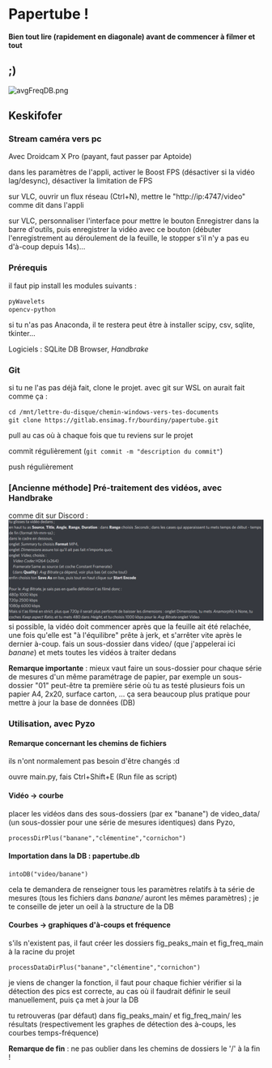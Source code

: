 ﻿# Papertube !

**Bien tout lire (rapidement en diagonale) avant de commencer à filmer et tout**

## ;)

![avgFreqDB.png](avgFreqDB)

## Keskifofer

### Stream caméra vers pc

Avec Droidcam X Pro (payant, faut passer par Aptoide)

dans les paramètres de l'appli, activer le Boost FPS (désactiver si la vidéo lag/desync), désactiver la limitation de FPS

sur VLC, ouvrir un flux réseau (Ctrl+N), mettre le "http://ip:4747/video" comme dit dans l'appli

sur VLC, personnaliser l'interface pour mettre le bouton Enregistrer dans la barre d'outils, puis enregistrer la vidéo avec ce bouton (débuter l'enregistrement au déroulement de la feuille, le stopper s'il n'y a pas eu d'à-coup depuis 14s)...

### Prérequis

il faut pip install les modules suivants :
```
pyWavelets
opencv-python
```
si tu n'as pas Anaconda, il te restera peut être à installer scipy, csv, sqlite, tkinter...

Logiciels : SQLite DB Browser, *Handbrake*

### Git

si tu ne l'as pas déjà fait, clone le projet.
avec git sur WSL on aurait fait comme ça :
```
cd /mnt/lettre-du-disque/chemin-windows-vers-tes-documents
git clone https://gitlab.ensimag.fr/bourdiny/papertube.git
```
pull au cas où à chaque fois que tu reviens sur le projet

commit régulièrement (`git commit -m "description du commit"`)

push régulièrement

### [Ancienne méthode] Pré-traitement des vidéos, avec Handbrake

comme dit sur Discord :
![handbrake.png](handbrake.png)
si possible, la vidéo doit commencer après que la feuille ait été relachée, une fois qu'elle est "à l'équilibre" prête à jerk, et s'arrêter vite après le dernier à-coup.
fais un sous-dossier dans video/ (que j'appelerai ici *banane*) et mets toutes les vidéos à traiter dedans

**Remarque importante** : mieux vaut faire un sous-dossier pour chaque série de mesures d'un même paramétrage de papier, par exemple un sous-dossier "01" peut-être ta première série où tu as testé plusieurs fois un papier A4, 2x20, surface carton, ...
ça sera beaucoup plus pratique pour mettre à jour la base de données (DB)

### Utilisation, avec Pyzo

#### Remarque concernant les chemins de fichiers
ils n'ont normalement pas besoin d'être changés :d

ouvre main.py, fais Ctrl+Shift+E (Run file as script)

#### Vidéo -> courbe

placer les vidéos dans des sous-dossiers (par ex "banane") de video_data/ (un sous-dossier pour une série de mesures identiques)
dans Pyzo,
```
processDirPlus("banane","clémentine","cornichon")
```

#### Importation dans la DB : papertube.db

```
intoDB("video/banane")
```

cela te demandera de renseigner tous les paramètres relatifs à ta série de mesures (tous les fichiers dans *banane/* auront les mêmes paramètres) ; je te conseille de jeter un oeil à la structure de la DB

#### Courbes -> graphiques d'à-coups et fréquence

s'ils n'existent pas, il faut créer les dossiers fig_peaks_main et fig_freq_main à la racine du projet
```
processDataDirPlus("banane","clémentine","cornichon")
```

je viens de changer la fonction, il faut pour chaque fichier vérifier si la détection des pics est correcte, au cas où il faudrait définir le seuil manuellement, puis ça met à jour la DB

tu retrouveras (par défaut) dans fig_peaks_main/ et fig_freq_main/ les résultats (respectivement les graphes de détection des à-coups, les courbes temps-fréquence)

**Remarque de fin** : ne pas oublier dans les chemins de dossiers le '/' à la fin !